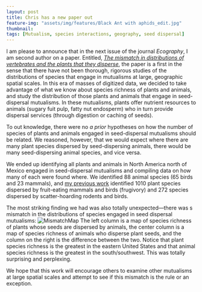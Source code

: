 ```yaml
---
layout: post
title: Chris has a new paper out
feature-img: "assets/img/features/Black Ant with aphids_edit.jpg"
thumbnail: 
tags: [Mutualism, species interactions, geography, seed dispersal]
---
```


I am please to announce that in the next issue of the journal *Ecography*, I am second author on a paper. Entitled, [*The mismatch in distributions of vertebrates and the plants that they disperse*](http://mutualismecology.com/Publications/reprints/Dittel_et_al_2018.pdf), the paper is a first in the sense that there have not been thorough, rigorous studies of the distributions of species that engage in mutualisms at large, geographic spatial scales. In this era of masses of digitized data, we decided to take advantage of what we know about species richness of plants and animals, and study the distribution of those plants and animals that engage in seed-dispersal mutualisms. In these mutualisms, plants offer nutrient resources to animals (sugary fuit pulp, fatty nut endosperm) who in turn provide dispersal services (through digestion or caching of seeds).

To out knowledge, there were no *a prior* hypotheses on how the number of species of plants and animals engaged in seed-dispersal mutualisms should be related. We reasoned, however, that we would expect where there are many plant species dispersed by seed-dispersing animals, there would be many seed-dispersing animal species, and vice versa.

We ended up identifying all plants and animals in North America north of Mexico engaged in seed-dispersal mutualisms and compiling data on how many of each were found where. We identified 88 animal species (65 birds and 23 mammals), and [my previous work](https://onlinelibrary.wiley.com/doi/full/10.1111/geb.12502) identified 1010 plant species dispersed by fruit-eating mammals and birds (frugivory) and 272 species dispersed by scatter-hoarding rodents and birds.

The most striking finding we had was also totally unexpected—there was s mismatch in the distributions of species engaged in seed dispersal mutualisms:
![MismatchMap](/assets/misc/EcographyMap.png)
The left column is a map of species richness of plants whose seeds are dispersed by animals, the center column is a map of species richness of animals who disperse plant seeds, and the column on the right is the difference between the two. Notice that plant species richness is the greatest in the eastern United States and that animal species richness is the greatest in the south/southwest. This was totally surprising and perplexing.

We hope that this work will encourage others to examine other mutualisms at large spatial scales and attempt to see if this mismatch is the rule or an exception.